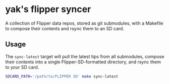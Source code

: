 # yak's flipper syncer
A collection of Flipper data repos, stored as git submodules, with a Makefile to compose their contents and rsync them to an SD card.


## Usage
The `sync-latest` target will pull the latest tips from all submodules, compose their contents into a single Flipper-SD-formatted directory, and rsync them to your SD card.

```bash
SDCARD_PATH='/path/to/FLIPPER SD' make sync-latest
```
